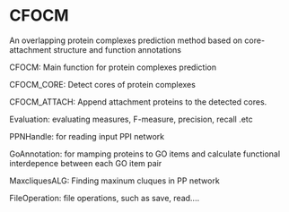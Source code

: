 CFOCM
=====

An overlapping protein complexes prediction method based on core-attachment structure and function annotations

CFOCM: Main function for protein complexes prediction

CFOCM_CORE: Detect cores of protein complexes

CFOCM_ATTACH: Append attachment proteins to the detected cores.

Evaluation: evaluating measures, F-measure, precision, recall .etc


PPNHandle: for reading input PPI network

GoAnnotation: for mamping proteins to GO items and calculate functional interdepence between each GO item pair


MaxcliquesALG: Finding maxinum cluques in PP network

FileOperation: file operations, such as save, read....



